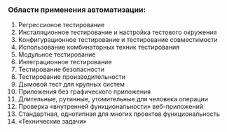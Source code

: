 ### Области применения автоматизации:
1) Регрессионое тестирование
2) Инсталяционное тестирование и настройка тестового окружения
3) Конфигурационное тестирование и тестирование совместимости
4) Использование комбинаторных техник тестирования
5) Модульное тестирование
6) Интеграционное тестирование
7) Тестирование безопасности
8) Тестирование производительности
9) Дымовой тест для крупных систем
10) Приложения без графического приложения
11) Длительные, рутинные, утомительные для человека операции
12) Проверка «внутренней функциональности» веб-приложений
13) Стандартная, однотипная для многих проектов функциональность
14) «Технические задачи»
